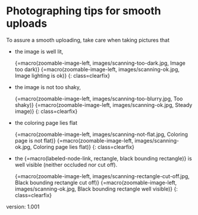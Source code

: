 # Photographing tips for smooth uploads

To assure a smooth uploading, take care when taking pictures that

* the image is well lit,

    {=macro(zoomable-image-left, images/scanning-too-dark.jpg, Image too dark)}
    {=macro(zoomable-image-left, images/scanning-ok.jpg, Image lighting is ok)}
{: class=clearfix}

* the image is not too shaky,

    {=macro(zoomable-image-left, images/scanning-too-blurry.jpg, Too shaky)}
    {=macro(zoomable-image-left, images/scanning-ok.jpg, Steady image)}
{: class=clearfix}

* the coloring page lies flat

    {=macro(zoomable-image-left, images/scanning-not-flat.jpg, Coloring page is not flat)}
    {=macro(zoomable-image-left, images/scanning-ok.jpg, Coloring page lies flat)}
{: class=clearfix}

* the {=macro(labeled-node-link, rectangle, black bounding rectangle)} is well visible (neither occluded nor cut off).

    {=macro(zoomable-image-left, images/scanning-rectangle-cut-off.jpg, Black bounding rectangle cut off)}
    {=macro(zoomable-image-left, images/scanning-ok.jpg, Black bounding rectangle well visible)}
{: class=clearfix}


version: 1.001
